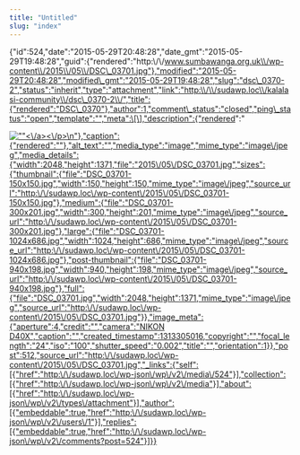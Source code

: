```yaml
---
title: "Untitled"
slug: "index"
---
```


{"id":524,"date":"2015-05-29T20:48:28","date\_gmt":"2015-05-29T19:48:28","guid":{"rendered":"http:\\/\\/www.sumbawanga.org.uk\\/wp-content\\/2015\\/05\\/DSC\_03701.jpg"},"modified":"2015-05-29T20:48:28","modified\_gmt":"2015-05-29T19:48:28","slug":"dsc\_0370-2","status":"inherit","type":"attachment","link":"http:\\/\\/sudawp.loc\\/kalalasi-community\\/dsc\_0370-2\\/","title":{"rendered":"DSC\_0370"},"author":1,"comment\_status":"closed","ping\_status":"open","template":"","meta":\[\],"description":{"rendered":"

[![\"\"](\"http:\/\/sudawp.loc\/wp-content\/2015\/05\/DSC_03701-300x201.jpg\")<\\/a><\\/p>\\n"},"caption":{"rendered":""},"alt\_text":"","media\_type":"image","mime\_type":"image\\/jpeg","media\_details":{"width":2048,"height":1371,"file":"2015\\/05\\/DSC\_03701.jpg","sizes":{"thumbnail":{"file":"DSC\_03701-150x150.jpg","width":150,"height":150,"mime\_type":"image\\/jpeg","source\_url":"http:\\/\\/sudawp.loc\\/wp-content\\/2015\\/05\\/DSC\_03701-150x150.jpg"},"medium":{"file":"DSC\_03701-300x201.jpg","width":300,"height":201,"mime\_type":"image\\/jpeg","source\_url":"http:\\/\\/sudawp.loc\\/wp-content\\/2015\\/05\\/DSC\_03701-300x201.jpg"},"large":{"file":"DSC\_03701-1024x686.jpg","width":1024,"height":686,"mime\_type":"image\\/jpeg","source\_url":"http:\\/\\/sudawp.loc\\/wp-content\\/2015\\/05\\/DSC\_03701-1024x686.jpg"},"post-thumbnail":{"file":"DSC\_03701-940x198.jpg","width":940,"height":198,"mime\_type":"image\\/jpeg","source\_url":"http:\\/\\/sudawp.loc\\/wp-content\\/2015\\/05\\/DSC\_03701-940x198.jpg"},"full":{"file":"DSC\_03701.jpg","width":2048,"height":1371,"mime\_type":"image\\/jpeg","source\_url":"http:\\/\\/sudawp.loc\\/wp-content\\/2015\\/05\\/DSC\_03701.jpg"}},"image\_meta":{"aperture":4,"credit":"","camera":"NIKON D40X","caption":"","created\_timestamp":1313305016,"copyright":"","focal\_length":"24","iso":"100","shutter\_speed":"0.002","title":"","orientation":1}},"post":512,"source\_url":"http:\\/\\/sudawp.loc\\/wp-content\\/2015\\/05\\/DSC\_03701.jpg","\_links":{"self":\[{"href":"http:\\/\\/sudawp.loc\\/wp-json\\/wp\\/v2\\/media\\/524"}\],"collection":\[{"href":"http:\\/\\/sudawp.loc\\/wp-json\\/wp\\/v2\\/media"}\],"about":\[{"href":"http:\\/\\/sudawp.loc\\/wp-json\\/wp\\/v2\\/types\\/attachment"}\],"author":\[{"embeddable":true,"href":"http:\\/\\/sudawp.loc\\/wp-json\\/wp\\/v2\\/users\\/1"}\],"replies":\[{"embeddable":true,"href":"http:\\/\\/sudawp.loc\\/wp-json\\/wp\\/v2\\/comments?post=524"}\]}}](http:\/\/sudawp.loc\/wp-content\/2015\/05\/DSC_03701.jpg)